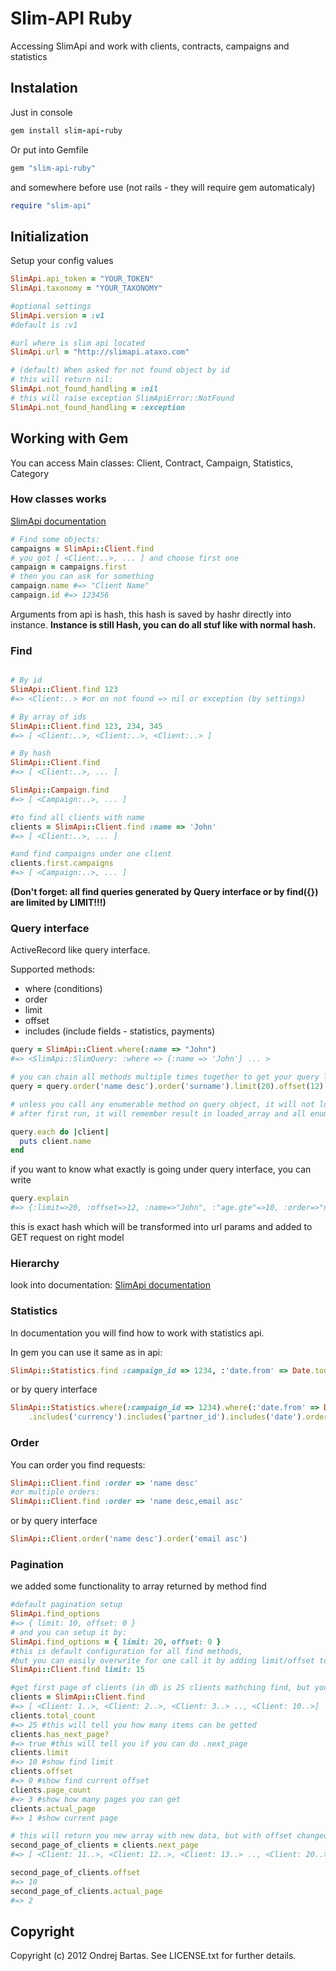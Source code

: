 # Slim-API Ruby

Accessing SlimApi and work with clients, contracts, campaigns and statistics

## Instalation

Just in console

``` ruby
gem install slim-api-ruby
```

Or put into Gemfile

``` ruby
gem "slim-api-ruby"
```

and somewhere before use (not rails - they will require gem automaticaly)
``` ruby
require "slim-api"
```

## Initialization

Setup your config values

``` ruby
SlimApi.api_token = "YOUR_TOKEN"
SlimApi.taxonomy = "YOUR_TAXONOMY"

#optional settings
SlimApi.version = :v1
#default is :v1

#url where is slim api located
SlimApi.url = "http://slimapi.ataxo.com"

# (default) When asked for not found object by id
# this will return nil:
SlimApi.not_found_handling = :nil
# this will raise exception SlimApiError::NotFound
SlimApi.not_found_handling = :exception
```

## Working with Gem

You can access Main classes: Client, Contract, Campaign, Statistics, Category

### How classes works

[SlimApi documentation](http://slimapi.ataxo.com/doc/v1)

``` ruby
# Find some objects:
campaigns = SlimApi::Client.find
# you got [ <Client:..>, ... ] and choose first one
campaign = campaigns.first
# then you can ask for something
campaign.name #=> "Client Name"
campaign.id #=> 123456
```

Arguments from api is hash, this hash is saved by hashr directly into instance.
**Instance is still Hash, you can do all stuf like with normal hash.**

### Find
``` ruby

# By id
SlimApi::Client.find 123
#=> <Client:..> #or on not found => nil or exception (by settings)

# By array of ids
SlimApi::Client.find 123, 234, 345
#=> [ <Client:..>, <Client:..>, <Client:..> ]

# By hash
SlimApi::Client.find
#=> [ <Client:..>, ... ]

SlimApi::Campaign.find
#=> [ <Campaign:..>, ... ]

#to find all clients with name
clients = SlimApi::Client.find :name => 'John'
#=> [ <Client:..>, ... ]

#and find campaigns under one client
clients.first.campaigns
#=> [ <Campaign:..>, ... ]
```
__(Don't forget: all find queries generated by Query interface or by find({}) are limited by LIMIT!!!)__

### Query interface

ActiveRecord like query interface.

Supported methods:
- where (conditions)
- order 
- limit
- offset
- includes (include fields - statistics, payments)

``` ruby
query = SlimApi::Client.where(:name => "John")
#=> <SlimApi::SlimQuery: :where => {:name => 'John'} ... >

# you can chain all methods multiple times together to get your query like:
query = query.order('name desc').order('surname').limit(20).offset(12).where('age.gte' => 10)

# unless you call any enumerable method on query object, it will not load any data
# after first run, it will remember result in loaded_array and all enumerable methods will be delegated to it

query.each do |client|
  puts client.name
end
```

if you want to know what exactly is going under query interface, you can write
``` ruby
query.explain
#=> {:limit=>20, :offset=>12, :name=>"John", :"age.gte"=>10, :order=>"name desc,surname"}
```
this is exact hash which will be transformed into url params and added to GET request on right model

### Hierarchy

look into documentation:
[SlimApi documentation](http://slimapi.ataxo.com/doc/v1)


### Statistics

In documentation you will find how to work with statistics api.

In gem you can use it same as in api:

``` ruby
SlimApi::Statistics.find :campaign_id => 1234, :'date.from' => Date.today - 10, :include => 'currency,partner_id,date', :order => 'date desc'
```
or by query interface
``` ruby
SlimApi::Statistics.where(:campaign_id => 1234).where(:'date.from' => Date.today - 10)
    .includes('currency').includes('partner_id').includes('date').order('date desc')
```

### Order 
 
You can order you find requests:

```ruby
SlimApi::Client.find :order => 'name desc'
#or multiple orders:
SlimApi::Client.find :order => 'name desc,email asc'
```
or by query interface
``` ruby
SlimApi::Client.order('name desc').order('email asc')
```

### Pagination

we added some functionality to array returned by method find

``` ruby
#default pagination setup
SlimApi.find_options
#=> { limit: 10, offset: 0 }
# and you can setup it by:
SlimApi.find_options = { limit: 20, offset: 0 }
#this is default configuration for all find methods, 
#but you can easily overwrite for one call it by adding limit/offset to find method:
SlimApi::Client.find limit: 15

#get first page of clients (in db is 25 clients mathching find, but you will get only 10 default find limit)
clients = SlimApi::Client.find
#=> [ <Client: 1..>, <Client: 2..>, <Client: 3..> .., <Client: 10..>]
clients.total_count
#=> 25 #this will tell you how many items can be getted
clients.has_next_page?
#=> true #this will tell you if you can do .next_page
clients.limit
#=> 10 #show find limit
clients.offset
#=> 0 #show find current offset
clients.page_count
#=> 3 #show how many pages you can get
clients.actual_page
#=> 1 #show current page

# this will return you new array with new data, but with offset changed to offset + limit
second_page_of_clients = clients.next_page
#=> [ <Client: 11..>, <Client: 12..>, <Client: 13..> .., <Client: 20..>]

second_page_of_clients.offset
#=> 10
second_page_of_clients.actual_page
#=> 2
```

## Copyright

Copyright (c) 2012 Ondrej Bartas. See LICENSE.txt for
further details.